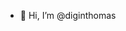 - 👋 Hi, I’m @diginthomas
<!-- - 👀 I’m interested in ...
- 🌱 I’m currently learning ...
- 💞️ I’m looking to collaborate on ...
- 📫 How to reach me ...
 -->
<!---
diginthomas/diginthomas is a ✨ special ✨ repository because its `README.md` (this file) appears on your GitHub profile.
You can click the Preview link to take a look at your changes.
--->
